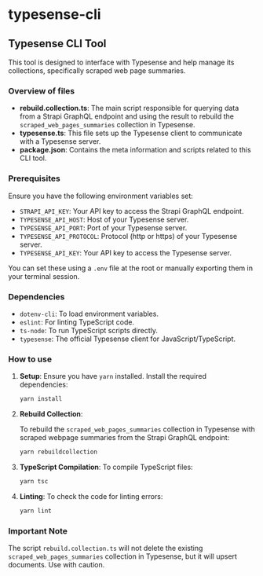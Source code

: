 # typesense-cli

## Typesense CLI Tool

This tool is designed to interface with Typesense and help manage its collections, specifically scraped web page summaries.

### Overview of files

- **rebuild.collection.ts**: The main script responsible for querying data from a Strapi GraphQL endpoint and using the result to rebuild the `scraped_web_pages_summaries` collection in Typesense.
- **typesense.ts**: This file sets up the Typesense client to communicate with a Typesense server.
- **package.json**: Contains the meta information and scripts related to this CLI tool.

### Prerequisites

Ensure you have the following environment variables set:

- `STRAPI_API_KEY`: Your API key to access the Strapi GraphQL endpoint.
- `TYPESENSE_API_HOST`: Host of your Typesense server.
- `TYPESENSE_API_PORT`: Port of your Typesense server.
- `TYPESENSE_API_PROTOCOL`: Protocol (http or https) of your Typesense server.
- `TYPESENSE_API_KEY`: Your API key to access the Typesense server.

You can set these using a `.env` file at the root or manually exporting them in your terminal session.

### Dependencies

- `dotenv-cli`: To load environment variables.
- `eslint`: For linting TypeScript code.
- `ts-node`: To run TypeScript scripts directly.
- `typesense`: The official Typesense client for JavaScript/TypeScript.

### How to use

1. **Setup**: Ensure you have `yarn` installed. Install the required dependencies:

   ```bash
   yarn install
   ```

2. **Rebuild Collection**:

   To rebuild the `scraped_web_pages_summaries` collection in Typesense with scraped webpage summaries from the Strapi GraphQL endpoint:

   ```bash
   yarn rebuildcollection
   ```

3. **TypeScript Compilation**: To compile TypeScript files:

   ```bash
   yarn tsc
   ```

4. **Linting**: To check the code for linting errors:

   ```bash
   yarn lint
   ```

### Important Note

The script `rebuild.collection.ts` will not delete the existing `scraped_web_pages_summaries` collection in Typesense, but it will upsert documents. Use with caution.
